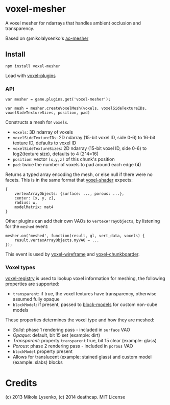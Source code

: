 voxel-mesher
============
A voxel mesher for ndarrays that handles ambient occlusion and transparency.

Based on @mikolalysenko's [ao-mesher](https://github.com/mikolalysenko/ao-mesher)

## Install

    npm install voxel-mesher

Load with [voxel-plugins](https://github.com/deathcap/voxel-plugins)

### API

    var mesher = game.plugins.get('voxel-mesher');

    var mesh = mesher.createVoxelMesh(voxels, voxelSideTextureIDs, voxelSideTextureSizes, position, pad)

Constructs a mesh for `voxels`.

* `voxels`: 3D ndarray of voxels
* `voxelSideTextureIDs`: 2D ndarray (15-bit voxel ID, side 0-6) to 16-bit texture ID, defaults to voxel ID
* `voxelSideTextureSizes`: 2D ndarray (15-bit voxel ID, side 0-6) to log2(texture size), defaults to 4 (2^4=16)
* `position`: vector `[x,y,z]` of this chunk's position
* `pad`: twice the number of voxels to pad around each edge (4)

Returns a typed array encoding the mesh, or else null if there were no facets.
This is in the same format that [voxel-shader](https://github.com/deathcap/voxel-shader) expects:

    {
        vertexArrayObjects: {surface: ..., porous: ...},
        center: [x, y, z],
        radius: w,
        modelMatrix: mat4
    }

Other plugins can add their own VAOs to `vertexArrayObjects`, by listening for the `meshed` event:

    mesher.on('meshed', function(result, gl, vert_data, voxels) {
        result.vertexArrayObjects.myVAO = ...
    });

This event is used by [voxel-wireframe](https://github.com/deathcap/voxel-wireframe) and [voxel-chunkboarder](https://github.com/deathcap/voxel-chunkborder).

### Voxel types

[voxel-registry](https://github.com/deathcap/voxel-registry) is used to lookup voxel information for meshing,
the following properties are supported:

* `transparent`: if true, the voxel textures have transparency, otherwise assumed fully opaque
* `blockModel`: if present, passed to [block-models](https://github.com/deathcap/block-models) for custom non-cube models

These properties determines the voxel type and how they are meshed:

* *Solid*: phase 1 rendering pass - included in `surface` VAO
 * *Opaque*: default, bit 15 set (example: dirt)
 * *Transparent*: property `transparent` true, bit 15 clear (example: glass)
* *Porous*: phase 2 rendering pass - included in `porous` VAO
 * `blockModel` property present
 * Allows for translucent (example: stained glass) and custom model (example: slabs) blocks

# Credits
(c) 2013 Mikola Lysenko, (c) 2014 deathcap. MIT License
